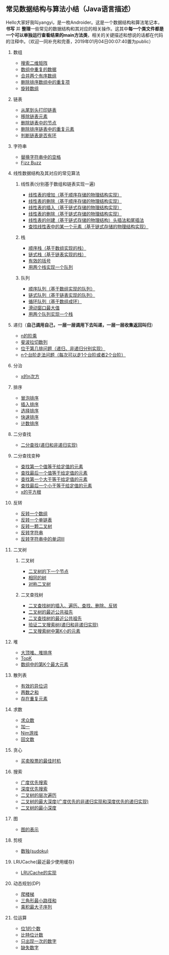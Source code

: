 ## 常见数据结构与算法小结（Java语言描述）

Hello大家好我叫yangyi，是一枚Androider。这是一个数据结构和算法笔记本，**书写** 并 **整理**一些常见的数据结构和其对应的相关操作。这其中**每一个类文件都是一个可以单独运行查看结果的main方法类**，相关的关键描述和想说的话都在代码的注释中。（欢迎一同补充和完善，2019年01月04日00:07:40置为public）

1. 数组
    - [搜索二维矩阵](/src/ds/FindInDoubleArray.java)
    - [数组中重复的数据](/src/ds/RepeatInArray.java)
    - [合并两个有序数组](/src/ds/MergeArray.java)
    - [删除排序数组中的重复项](/src/ds/RemoveDuplicates.java)
    - [旋转数组](/src/ds/RotateArray.java)

2. 链表
    - [从尾到头打印链表](/src/ds/ReversePrintLink.java)
    - [移除链表元素](/src/ds/RemoveElements.java)
    - [删除链表中的节点](/src/ds/DeleteNode.java)
    - [删除排序链表中的重复元素](/src/ds/DeleteDuplicates.java)
    - [判断链表是否有环](/src/ds/CycleLink.java)

3. 字符串
    - [替换字符串中的空格](/src/ds/ReplaceBlankInString.java)
    - [Fizz Buzz](/src/ds/FizzBuzz.java)

4. 线性数据结构及其对应的常见算法

    1. 线性表(分别基于数组和链表实现一遍)
        - [线性表的增加（基于顺序存储的物理结构实现）](/src/ds/ListInsert.java)
        - [线性表的删除（基于顺序存储的物理结构实现）](/src/ds/ListDelete.java)
        - [线性表的插入（基于链式存储的物理结构实现）](/src/ds/LinkInsert.java)
        - [线性表的删除（基于链式存储的物理结构实现）](/src/ds/LinkDelete.java)
        - [线性表的创建（基于链式存储的物理结构）头插法和尾插法](/src/ds/LinkCreate.java)
        - [查找线性表中的某一个元素（基于链式存储的物理结构实现）](/src/ds/LinkGet.java)
        
    2. 栈
        - [顺序栈（基于数组实现的栈）](/src/ds/ArrayStack.java)
        - [链式栈（基于链表实现的栈）](/src/ds/LinkStack.java)
        - [有效的括号](/src/ds/ValidParentheses.java)
        - [用两个栈实现一个队列](/src/ds/MyQueue.java)
        
    3. 队列
        - [顺序队列（基于数组实现的队列）](/src/ds/ArrayQueue.java)
        - [链式队列（基于链表实现的队列）](/src/ds/LinkQueue.java)
        - [循环队列（基于数组成环）](/src/ds/CircleQueue.java)
        - [滑动窗口最大值](/src/ds/MaxSlidingWindow.java)
        - [用两个队列实现一个栈](/src/ds/MyStack.java)
        
5. 递归（**自己调用自己，一层一层调用下去叫递，一层一层收集返回叫归**）
    - [n的阶乘](/src/ds/Factorial.java)
    - [斐波拉切数列](/src/ds/FibonacciArray.java)
    - [位于第几排问题（递归、非递归分别实现）](/src/ds/LocationRow.java)
    - [n个台阶走法问题（每次可以走1个台阶或者2个台阶）](/src/ds/OneTwoStep.java)
    
6. 分治
    - [x的n次方](/src/ds/Pow.java)

7. 排序
    - [冒泡排序](/src/ds/BubbleSort.java)
    - [插入排序](/src/ds/InsertSort.java)
    - [选择排序](/src/ds/SelectionSort.java)
    - [快速排序](/src/ds/QuickSort.java)
    - [计数排序](/src/ds/CountSort.java)

8. 二分查找
    - [二分查找(递归和非递归实现)](/src/ds/BinarySearch.java)
    
9. 二分查找变种
    - [查找第一个值等于给定值的元素](/src/ds/BSFirstEquals.java)
    - [查找最后一个值等于给定值的元素](/src/ds/BSEndEquals.java)
    - [查找第一个大于等于给定值的元素](/src/ds/BSFirstMore.java)
    - [查找最后一个小于等于给定值的元素](/src/ds/BSEndLess.java)
    - [x的平方根](/src/ds/MySqrt.java)
    
10. 反转
    - [反转一个数组](/src/ds/ReverseArray.java)
    - [反转一个单链表](/src/ds/ReverseLink.java)
    - [反转一颗二叉树](/src/ds/InvertTree.java)
    - [反转字符串](/src/ds/ReverseString.java)
    - [反转字符串中的单词III](/src/ds/ReverseWordsIII.java)
    
11. 二叉树
    1. 二叉树
        - [二叉树的下一个节点](/src/ds/NextNodeInTree.java)
        - [相同的树](/src/ds/SameTree.java)
        - [对称二叉树](/src/ds/SymmetricTree.java)
        
    2. 二叉查找树
        - [二叉查找树的插入、遍历、查找、删除、反转](/src/ds/BinarySearchTree.java)
        - [二叉树的最近公共祖先](/src/ds/TreeLowestCommonAncestor.java)
        - [二叉查找树的最近公共祖先](/src/ds/BSTreeLowestCommonAncestor.java)
        - [验证二叉搜索树(递归和非递归实现)](/src/ds/ValidBST.java)
        - [二叉搜索树中第K小的元素](/src/ds/KthSmallestInBST.java)
        
12. 堆
    - [大顶堆、堆排序](/src/ds/BigHeap.java)
    - [TopK](/src/ds/KthLargest.java)
    - [数组中的第K个最大元素](/src/ds/FindKthLargest.java)
    
13. 散列表
    - [有效的异位词](/src/ds/ValidAnagram.java)
    - [两数之和](/src/ds/TwoSum.java)
    - [存在重复元素](/src/ds/ContainsDuplicate.java)
    
14. 求数
    - [求众数](/src/ds/MajorityElement.java)
    - [加一](/src/ds/PlusOne.java)
    - [Nim游戏](/src/ds/CanWinNim.java)
    - [回文数](/src/ds/Palindrome.java)
    
15. 贪心
    - [买卖股票的最佳时机](/src/ds/MaxProfit.java)
    
16. 搜索
    - [广度优先搜索](/src/ds/LevelPrint.java)
    - [深度优先搜索](/src/ds/DepthPrint.java)
    - [二叉树的层次遍历](/src/ds/LevelOrder.java)
    - [二叉树的最大深度(广度优先的非递归实现和深度优先的递归实现)](/src/ds/MaxDepth.java)
    - [二叉树的最小深度](/src/ds/MinDepth.java)
    
17. 图
    - [图的表示](/src/ds/Graph.java)
    
18. 剪枝
    - [数独(sudoku)](/src/ds/Sudoku.java)
    
19. LRUCache(最近最少使用缓存)
    - [LRUCache的实现](/src/ds/LRUCache.java)
    
20. 动态规划(DP)
    - [爬楼梯](/src/ds/ClimbStairs.java)
    - [三角形最小路径和](/src/ds/MinimumTotal.java)
    - [乘积最大子序列](/src/ds/MaxProduct.java)

21. 位运算
    - [位1的个数](/src/ds/HammingWeight.java)
    - [比特位计数](/src/ds/CountBits.java)
    - [只出现一次的数字](/src/ds/SingleNumber.java)
    - [缺失数字](/src/ds/MissingNumber.java)